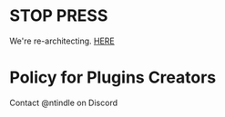 # STOP PRESS

We're re-architecting. [HERE](https://github.com/Significant-Gravitas/Auto-GPT/wiki/Architecting)


# Policy for Plugins Creators

Contact @ntindle on Discord